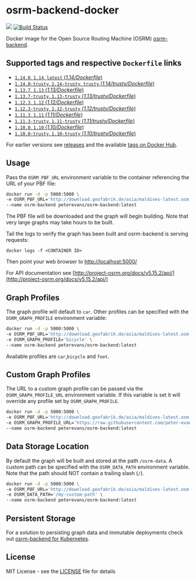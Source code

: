 # osrm-backend-docker
[![](https://images.microbadger.com/badges/image/peterevans/osrm-backend.svg)](https://microbadger.com/images/peterevans/osrm-backend)
[![Build Status](https://travis-ci.org/peter-evans/osrm-backend-docker.svg?branch=master)](https://travis-ci.org/peter-evans/osrm-backend-docker)

Docker image for the Open Source Routing Machine (OSRM) [osrm-backend](https://github.com/Project-OSRM/osrm-backend).

## Supported tags and respective `Dockerfile` links

- [`1.14.0`, `1.14`, `latest`  (*1.14/Dockerfile*)](https://github.com/peter-evans/osrm-backend-docker/tree/master/1.14)
- [`1.14.0-trusty`, `1.14-trusty`, `trusty`  (*1.14/trusty/Dockerfile*)](https://github.com/peter-evans/osrm-backend-docker/tree/master/1.14/trusty)
- [`1.13.7`, `1.13` (*1.13/Dockerfile*)](https://github.com/peter-evans/osrm-backend-docker/tree/master/1.13)
- [`1.13.7-trusty`, `1.13-trusty` (*1.13/trusty/Dockerfile*)](https://github.com/peter-evans/osrm-backend-docker/tree/master/1.13/trusty)
- [`1.12.3`, `1.12` (*1.12/Dockerfile*)](https://github.com/peter-evans/osrm-backend-docker/tree/master/1.12)
- [`1.12.3-trusty`, `1.12-trusty` (*1.12/trusty/Dockerfile*)](https://github.com/peter-evans/osrm-backend-docker/tree/master/1.12/trusty)
- [`1.11.3`, `1.11` (*1.11/Dockerfile*)](https://github.com/peter-evans/osrm-backend-docker/tree/master/1.11)
- [`1.11.3-trusty`, `1.11-trusty` (*1.11/trusty/Dockerfile*)](https://github.com/peter-evans/osrm-backend-docker/tree/master/1.11/trusty)
- [`1.10.0`, `1.10` (*1.10/Dockerfile*)](https://github.com/peter-evans/osrm-backend-docker/tree/master/1.10)
- [`1.10.0-trusty`, `1.10-trusty` (*1.10/trusty/Dockerfile*)](https://github.com/peter-evans/osrm-backend-docker/tree/master/1.10/trusty)

For earlier versions see [releases](https://github.com/peter-evans/osrm-backend-docker/releases) and the available [tags on Docker Hub](https://hub.docker.com/r/peterevans/osrm-backend/tags/).

## Usage
Pass the `OSRM_PBF_URL` environment variable to the container referencing the URL of your PBF file:

```bash
docker run -d -p 5000:5000 \
-e OSRM_PBF_URL='http://download.geofabrik.de/asia/maldives-latest.osm.pbf' \
--name osrm-backend peterevans/osrm-backend:latest
```
The PBF file will be downloaded and the graph will begin building. Note that very large graphs may take hours to be built.

Tail the logs to verify the graph has been built and osrm-backend is serving requests:
```
docker logs -f <CONTAINER ID>
```
Then point your web browser to [http://localhost:5000/](http://localhost:5000/)

For API documentation see [http://project-osrm.org/docs/v5.15.2/api/](http://project-osrm.org/docs/v5.15.2/api/)

## Graph Profiles
The graph profile will default to `car`. Other profiles can be specified with the `OSRM_GRAPH_PROFILE` environment variable:
```bash
docker run -d -p 5000:5000 \
-e OSRM_PBF_URL='http://download.geofabrik.de/asia/maldives-latest.osm.pbf' \
-e OSRM_GRAPH_PROFILE='bicycle' \
--name osrm-backend peterevans/osrm-backend:latest
```
Available profiles are `car`,`bicycle` and `foot`.

## Custom Graph Profiles
The URL to a custom graph profile can be passed via the `OSRM_GRAPH_PROFILE_URL` environment variable. If this variable is set it will override any profile set by `OSRM_GRAPH_PROFILE`.
```bash
docker run -d -p 5000:5000 \
-e OSRM_PBF_URL='http://download.geofabrik.de/asia/maldives-latest.osm.pbf' \
-e OSRM_GRAPH_PROFILE_URL='https://raw.githubusercontent.com/peter-evans/osrm-backend-docker/master/tests/car.lua' \
--name osrm-backend peterevans/osrm-backend:latest
```

## Data Storage Location
By default the graph will be built and stored at the path `/osrm-data`. A custom path can be specified with the `OSRM_DATA_PATH` environment variable. Note that the path should NOT contain a trailing slash (`/`).
```bash
docker run -d -p 5000:5000 \
-e OSRM_PBF_URL='http://download.geofabrik.de/asia/maldives-latest.osm.pbf' \
-e OSRM_DATA_PATH='/my-custom-path' \
--name osrm-backend peterevans/osrm-backend:latest
```

## Persistent Storage
For a solution to persisting graph data and immutable deployments check out [osrm-backend for Kubernetes](https://github.com/peter-evans/osrm-backend-k8s).

## License

MIT License - see the [LICENSE](LICENSE) file for details
